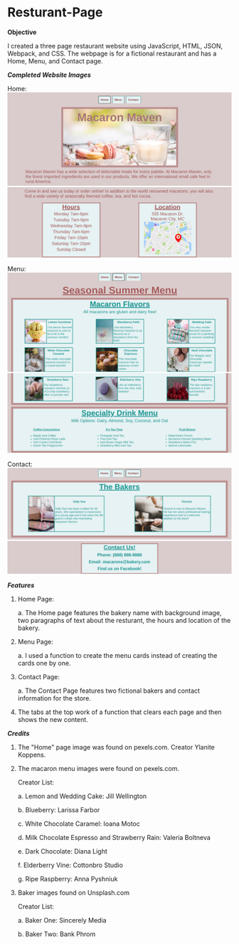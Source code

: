 # Resturant-Page

**Objective**

I created a three page restaurant website using JavaScript, HTML, JSON, Webpack, and CSS. The webpage is for a fictional restaurant and has a Home, Menu, and Contact page.

***Completed Website Images***

Home:
![](dist/images/completed1.png)
![](dist/images/completed2.png)

Menu:
![](dist/images/completed3.png)
![](dist/images/completed4.png)

Contact:
![](dist/images/completed5.png)
![](dist/images/completed6.png)

***Features***
1. Home Page:
   
   a. The Home page features the bakery name with background image, two paragraphs of text about the resturant, the hours and location of the bakery.
   
3. Menu Page:
   
   a. I used a function to create the menu cards instead of creating the cards one by one.
   
5. Contact Page:
   
   a. The Contact Page features two fictional bakers and contact information for the store.
   
7. The tabs at the top work of a function that clears each page and then shows the new content.

***Credits***

1. The "Home" page image was found on pexels.com. Creator Ylanite Koppens.

2. The macaron menu images were found on pexels.com.
   
    Creator List:
   
    a. Lemon and Wedding Cake: Jill Wellington

    b. Blueberry: Larissa Farbor
   
    c. White Chocolate Caramel: Ioana Motoc
   
    d. Milk Chocolate Espresso and Strawberry Rain: Valeria Boltneva
   
    e. Dark Chocolate: Diana Light
   
    f. Elderberry Vine: Cottonbro Studio
   
    g. Ripe Raspberry: Anna Pyshniuk

4. Baker images found on Unsplash.com
   
    Creator List:
   
    a. Baker One: Sincerely Media
   
    b. Baker Two: Bank Phrom
